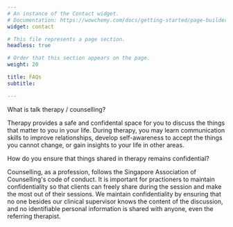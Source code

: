 ```yaml
---
# An instance of the Contact widget.
# Documentation: https://wowchemy.com/docs/getting-started/page-builder/
widget: contact

# This file represents a page section.
headless: true

# Order that this section appears on the page.
weight: 20

title: FAQs
subtitle: 

---
```

What is talk therapy / counselling? 

Therapy provides a safe and confidental space for you to discuss the things that matter to you in your life. During therapy, you may learn communication skills to improve relationships, develop self-awareness to accept the things you cannot change, or gain insights to your life in other areas. 

How do you ensure that things shared in therapy remains confidential? 

Counselling, as a profession, follows the Singapore Association of Counselling's code of conduct. It is important for practioners to maintain confidentiality so that clients can freely share during the session and make the most out of their sessions. We maintain confidentiality by ensuring that no one besides our clinical supervisor knows the content of the discussion, and no identifiable personal information is shared with anyone, even the referring therapist. 

